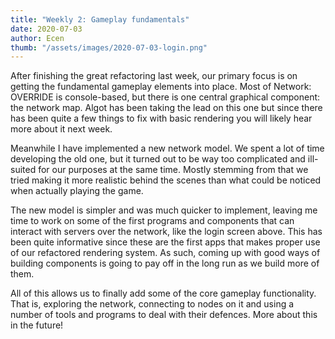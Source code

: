 ```yaml
---
title: "Weekly 2: Gameplay fundamentals"
date: 2020-07-03
author: Ecen
thumb: "/assets/images/2020-07-03-login.png"
---
```


After finishing the great refactoring last week, our primary focus is on getting the fundamental gameplay elements into place. Most of Network: OVERRIDE is console-based, but there is one central graphical component: the network map. Algot has been taking the lead on this one but since there has been quite a few things to fix with basic rendering you will likely hear more about it next week.

Meanwhile I have implemented a new network model. We spent a lot of time developing the old one, but it turned out to be way too complicated and ill-suited for our purposes at the same time. Mostly stemming from that we tried making it more realistic behind the scenes than what could be noticed when actually playing the game.

The new model is simpler and was much quicker to implement, leaving me time to work on some of the first programs and components that can interact with servers over the network, like the login screen above. This has been quite informative since these are the first apps that makes proper use of our refactored rendering system. As such, coming up with good ways of building components is going to pay off in the long run as we build more of them.

All of this allows us to finally add some of the core gameplay functionality. That is, exploring the network, connecting to nodes on it and using a number of tools and programs to deal with their defences. More about this in the future!
